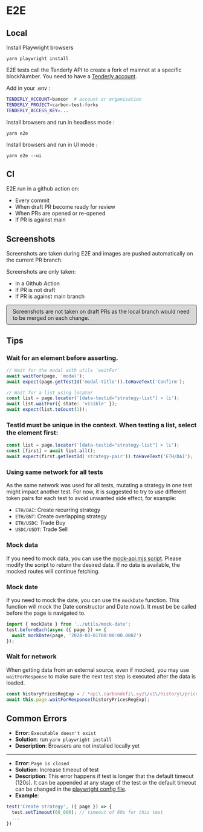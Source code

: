# E2E

## Local

Install Playwright browsers

```shell
yarn playwright install
```

E2E tests call the Tenderly API to create a fork of mainnet at a specific blockNumber. You need to have a [Tenderly account](https://tenderly.co/).

Add in your .env :

```bash
TENDERLY_ACCOUNT=bancor  # account or organisation
TENDERLY_PROJECT=carbon-test-forks
TENDERLY_ACCESS_KEY=...
```

Install browsers and run in headless mode :

```shell
yarn e2e
```

Install browsers and run in UI mode :

```shell
yarn e2e --ui
```

## CI

E2E run in a github action on:

- Every commit
- When draft PR become ready for review
- When PRs are opened or re-opened
- If PR is against main

## Screenshots

Screenshots are taken during E2E and images are pushed automatically on the current PR branch.

Screenshots are only taken:

- In a Github Action
- If PR is not draft
- If PR is against main branch

<p style="border:solid 1px #303030; background-color: #30303030; border-radius:4px; padding:8px 16px">
Screenshots are not taken on draft PRs as the local branch would need to be merged on each change.
<p>

## Tips

### Wait for an element before asserting.

```typescript
// Wait for the modal with utils `waitFor`
await waitFor(page, 'modal');
await expect(page.getTestId('modal-title')).toHaveText('Confirm');

// Wait for a list using locator
const list = page.locator('[data-testid="strategy-list"] > li');
await list.waitFor({ state: 'visible' });
await expect(list.toCount(1));
```

### TestId must be unique in the context. When testing a list, select the element first:

```typescript
const list = page.locator('[data-testid="strategy-list"] > li');
const [first] = await list.all();
await expect(first.getTestId('strategy-pair')).toHaveText('ETH/DAI');
```

### Using same network for all tests

As the same network was used for all tests, mutating a strategy in one test might impact another test. For now, it is suggested to try to use different token pairs for each test to avoid unwanted side effect, for example:

- `ETH/DAI`: Create recurring strategy
- `ETH/BNT`: Create overlapping strategy
- `ETH/USDC`: Trade Buy
- `USDC/USDT`: Trade Sell

### Mock data

If you need to mock data, you can use the [mock-api.mjs script](../scripts/mock-api.mjs). Please modify the script to return the desired data. If no data is available, the mocked routes will continue fetching.

### Mock date

If you need to mock the date, you can use the `mockDate` function. This function will mock the Date constructor and Date.now(). It must be be called before the page is navigated to.

```typescript
import { mockDate } from '../utils/mock-date';
test.beforeEach(async ({ page }) => {
  await mockDate(page, '2024-03-01T00:00:00.000Z')
});
```

### Wait for network

When getting data from an external source, even if mocked, you may use `waitForResponse` to make sure the next test step is executed after the data is loaded.

```typescript
const historyPricesRegExp = /.*api\.carbondefi\.xyz\/v1\/history\/prices.*$/;
await this.page.waitForResponse(historyPricesRegExp);
```



## Common Errors

- **Error**: `Executable doesn't exist`
- **Solution**: run `yarn playwright install`
- **Description**: Browsers are not installed locally yet

---

- **Error**: `Page is closed`
- **Solution**: Increase timeout of test
- **Description**: This error happens if test is longer that the default timeout (120s). It can be appended at any stage of the test or the default timeout can be changed in the [playwright config file](.././playwright.config.ts).
- **Example**:

```typescript
test('Create strategy', ({ page }) => {
  test.setTimeout(60_000); // timeout of 60s for this test
  ...
})
```
